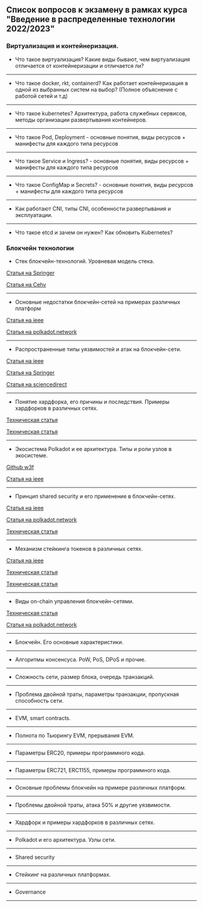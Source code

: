 ## Список вопросов к экзамену в рамках курса "Введение в распределенные технологии 2022/2023"

### Виртуализация и контейнеризация.

- Что такое виртуализация? Какие виды бывают, чем виртуализация отличается от контейнеризации и отличается ли? 

---

- Что такое docker, rkt, containerd? Как работает контейнеризация в одной из выбранных систем на выбор? (Полное объяснение с работой сетей и т.д) 

---

- Что такое kubernetes? Архитектура, работа служебных сервисов, методы организации развертывания контейнеров.

---

- Что такое Pod, Deployment - основные понятия, виды ресурсов + манифесты для каждого типа ресурсов

---

- Что такое Service и Ingress? - основные понятия, виды ресурсов + манифесты для каждого типа ресурсов

---

- Что такое  ConfigMap и Secrets? - основные понятия, виды ресурсов + манифесты для каждого типа ресурсов

---

- Как работают CNI, типы CNI, особенности развертывания и эксплуатации. 

---

- Что такое etcd и зачем он нужен? Как обновить Kubernetes?

### Блокчейн технологии

- Стек блокчейн-технологий. Уровневая модель стека.

[Статья на Springer](https://link.springer.com/chapter/10.1007/978-981-13-8775-3_8)

[Статья на Cehv](https://cehv.com/cehvs-blockchain-osi-model-thesis/)

---

- Основные недостатки блокчейн-сетей на примерах различных платформ

[Cтатья на ieee](https://ieeexplore.ieee.org/abstract/document/8592253)

[Статья на polkadot.network](https://polkadot.network/PolkaDotPaper.pdf)

---

- Распространенные типы уязвимостей и атак на блокчейн-сети.

[Cтатья на ieee](https://ieeexplore.ieee.org/abstract/document/9323061)

[Статья на Springer](https://link.springer.com/chapter/10.1007/978-981-15-1518-7_5)

[Статья на sciencedirect](https://www.sciencedirect.com/science/article/pii/S0167404818310927)

---

- Понятие хардфорка, его причины и последствия. Примеры хардфорков в различных сетях.

[Техническая статья](https://papers.ssrn.com/sol3/papers.cfm?abstract_id=4243070)

[Техническая статья](https://arxiv.org/abs/2102.10006)

---

- Экосистема Polkadot и ее архитектура. Типы и роли узлов в экосистеме.

[Github w3f](https://github.com/w3f/research/blob/master/docs/papers/OverviewPaper-V1.pdf)

[Cтатья на ieee](https://ieeexplore.ieee.org/abstract/document/9881859)

---

- Принцип shared security и его применение в блокчейн-сетях.

[Cтатья на ieee](https://ieeexplore.ieee.org/abstract/document/9881859)

[Статья на polkadot.network](https://wiki.polkadot.network/docs/learn-security)

[Техническая статья](https://dl.acm.org/doi/abs/10.1145/3530019.3531345)

---

- Механизм стейкинга токенов в различных сетях.

[Cтатья на ieee](https://ieeexplore.ieee.org/abstract/document/8123011)

[Техническая статья](https://www.mdpi.com/2227-7390/8/10/1782)

[Техническая статья](https://ijic.utm.my/index.php/ijic/article/view/272)

---

- Виды on-chain управления блокчейн-сетями.

[Техническая статья](https://hal.archives-ouvertes.fr/hal-02046787/document)

[Статья на polkadot.network](https://wiki.polkadot.network/docs/learn-governance)

---

- Блокчейн. Его основные характеристики.

---

- Алгоритмы консенсуса. PoW, PoS, DPoS и прочие.

---

- Сложность сети, размер блока, очередь транзакций.

---

- Проблема двойной траты, параметры транзакции, пропускная способность сети.

---

- EVM, smart contracts.

---

- Полнота по Тьюрингу EVM, прерывания EVM.

---

- Параметры ERC20, примеры программного кода.

---

- Параметры ERC721, ERC1155, примеры программного кода.

---

- Основные проблемы блокчейн на примере различных платформ.

---

- Проблемы двойной траты, атака 50% и другие уязвимости.

---

- Хардфорк и примеры хардфорков в различных сетях.

---

- Polkadot и его архитектура. Узлы сети.

---

- Shared security

---

- Стейкинг на различных платформах.

---

- Governance

---
